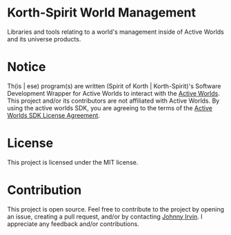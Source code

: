 # Korth-Spirit World Management

Libraries and tools relating to a world's management inside of Active Worlds and its universe products.

# Notice

Th(is | ese) program(s) are written (Spirit of Korth | Korth-Spirit)'s Software Development Wrapper for Active Worlds to interact with the [Active Worlds](https://www.activeworlds.com). This project and/or its contributors are not affiliated with Active Worlds. By using the active worlds SDK, you are agreeing to the terms of the [Active Worlds SDK License Agreement](https://www.activeworlds.com/sdk/download.htm).

# License

This project is licensed under the MIT license.

# Contribution

This project is open source. Feel free to contribute to the project by opening an issue, creating a pull request, and/or by contacting [Johnny Irvin](mailto:irvinjohnathan@gmail.com). I appreciate any feedback and/or contributions.
